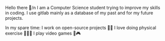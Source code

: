 Hello there 👋/n
I am a Computer Science student trying to improve my skills in coding. 
I use gitlab mainly as a database of my past and for my future projects.

In my spare time: 
  I work on open-source projects 🧑‍💻
  I love doing physical exercise 🏀⛹️‍♂️
  I play video games 👾🎮
  
